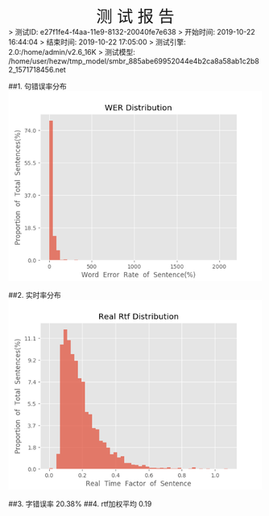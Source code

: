 <center><font size=6>测 试 报 告</font></center>
>	测试ID: e27f1fe4-f4aa-11e9-8132-20040fe7e638
>	开始时间: 2019-10-22 16:44:04
>	结束时间: 2019-10-22 17:05:00
>	测试引擎: 2.0:/home/admin/v2.6_16K
>	测试模型: /home/user/hezw/tmp_model/smbr_885abe69952044e4b2ca8a58ab1c2b82_1571718456.net

##1. 句错误率分布
![wer_distribution](./Wer_Distribution.png)

##2. 实时率分布
![read_rtf_distribution](./Real_Rtf_Distribution.png)

##3. 字错误率
20.38%
##4. rtf加权平均
0.19

